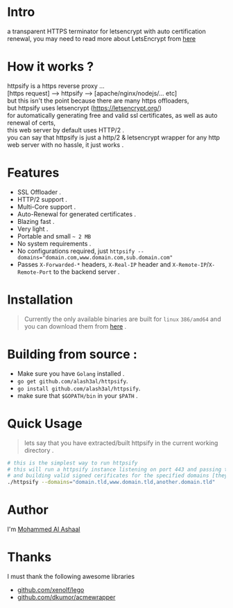 
# Intro
a transparent HTTPS terminator for letsencrypt with auto certification renewal, you may need to read more about LetsEncrypt from [here](https://letsencrypt.org/)

# How it works ?
httpsify is a https reverse proxy ...   
[https request] --> httpsify --> [apache/nginx/nodejs/... etc]  
but this isn't the point because there are many https offloaders,   
but httpsify uses letsencrypt (https://letsencrypt.org/)   
for automatically generating free and valid ssl certificates, as well as auto renewal of certs,   
this web server by default uses HTTP/2 .   
you can say that httpsify is just a http/2 & letsencrypt wrapper for any http web server with no hassle, it just works .  

# Features
* SSL Offloader .
* HTTP/2 support .
* Multi-Core support .
* Auto-Renewal for generated certificates .
* Blazing fast .
* Very light .
* Portable and small `~ 2 MB`
* No system requirements .
* No configurations required, just `httpsify --domains="domain.com,www.domain.com,sub.domain.com"`
* Passes `X-Forwarded-*` headers, `X-Real-IP` header and `X-Remote-IP`/`X-Remote-Port` to the backend server .

# Installation
> Currently the only available binaries are built for `linux` `386/amd64` and you can download them from [here](https://github.com/alash3al/httpsify/releases) .  

# Building from source :  
* Make sure you have `Golang` installed .  
* `go get github.com/alash3al/httpsify`.  
* `go install github.com/alash3al/httpsify`.  
*  make sure that `$GOPATH/bin` in your `$PATH` .

# Quick Usage
> lets say that you have extracted/built httpsify in the current working directory .  
```bash
# this is the simplest way to run httpsify
# this will run a httpsify instance listening on port 443 and passing the incoming requests to http://localhost
# and building valid signed cerificates for the specified domains [they must be valid domain names]
./httpsify --domains="domain.tld,www.domain.tld,another.domain.tld"
```

# Author
I'm [Mohammed Al Ashaal](https://www.alash3al.xyz)

# Thanks 
I must thank the following awesome libraries 

* [github.com/xenolf/lego](https://github.com/xenolf/lego)
* [github.com/dkumor/acmewrapper](github.com/dkumor/acmewrapper)
